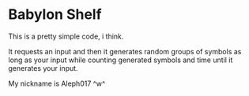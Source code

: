 # Babylon Shelf

This is a pretty simple code, i think.

It requests an input and then it generates random groups of symbols as long as your input while counting generated symbols and time until it generates your input.

My nickname is Aleph017 ^w^
